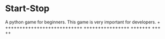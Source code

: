 # Start-Stop
A python game for beginners. This game is very important for developers.
+
+++++++++++++++++++++++++++
++++++++++++++++
+++++++
+++
++
